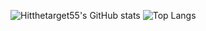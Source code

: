 ![Hitthetarget55's GitHub stats](https://github-readme-stats.vercel.app/api?username=Hitthetarget55&show_icons=true&theme=radical&include_all_commits=true)
![Top Langs](https://github-readme-stats.vercel.app/api/top-langs/?username=Hitthetarget55&show_icons=true&theme=radical)


